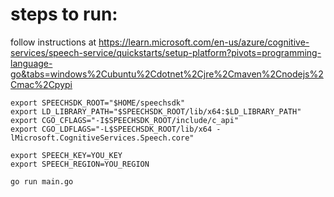 # steps to run:

follow instructions at https://learn.microsoft.com/en-us/azure/cognitive-services/speech-service/quickstarts/setup-platform?pivots=programming-language-go&tabs=windows%2Cubuntu%2Cdotnet%2Cjre%2Cmaven%2Cnodejs%2Cmac%2Cpypi

```
export SPEECHSDK_ROOT="$HOME/speechsdk"
export LD_LIBRARY_PATH="$SPEECHSDK_ROOT/lib/x64:$LD_LIBRARY_PATH"
export CGO_CFLAGS="-I$SPEECHSDK_ROOT/include/c_api"
export CGO_LDFLAGS="-L$SPEECHSDK_ROOT/lib/x64 -lMicrosoft.CognitiveServices.Speech.core"

export SPEECH_KEY=YOU_KEY
export SPEECH_REGION=YOU_REGION
```

`go run main.go`